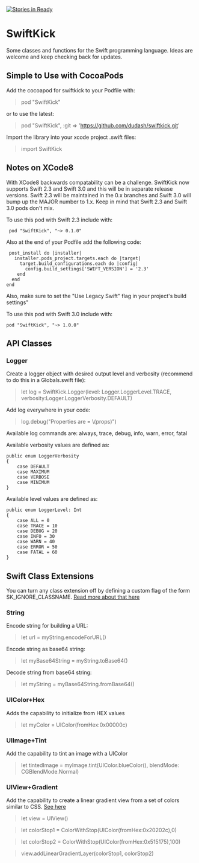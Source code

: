 [![Stories in Ready](https://badge.waffle.io/dudash/swiftkick.png?label=ready&title=Ready)](https://waffle.io/dudash/swiftkick)
# SwiftKick
Some classes and functions for the Swift programming language.  Ideas are welcome and keep checking back for updates.

## Simple to Use with CocoaPods
Add the cocoapod for swiftkick to your Podfile with:
> pod "SwiftKick"

or to use the latest:
 > pod "SwiftKick", :git => 'https://github.com/dudash/swiftkick.git'

Import the library into your xcode project .swift files:
 > import SwiftKick

## Notes on XCode8
With XCode8 backwards compatability can be a challenge.  SwiftKick now supports Swift 2.3 and Swift 3.0 and this will be in separate release versions.  Swift 2.3 will be maintained in the 0.x branches and Swift 3.0 will bump up the MAJOR number to 1.x.  Keep in mind that Swift 2.3 and Swift 3.0 pods don't mix. 

To use this pod with Swift 2.3 include with:

     pod "SwiftKick", "~> 0.1.0"

Also at the end of your Podfile add the following code:

     post_install do |installer|
       installer.pods_project.targets.each do |target|
         target.build_configurations.each do |config|
           config.build_settings['SWIFT_VERSION'] = '2.3'
        end
      end
    end

Also, make sure to set the "Use Legacy Swift" flag in your project's build settings"


To use this pod with Swift 3.0 include with:

    pod "SwiftKick", "~> 1.0.0"


## API Classes
### Logger
Create a logger object with desired output level and verbosity (recommend to do this in a Globals.swift file):
 > let log = SwiftKick.Logger(level: Logger.LoggerLevel.TRACE, verbosity:Logger.LoggerVerbosity.DEFAULT)

Add log everywhere in your code:
 > log.debug("Properties are = \\(props)")

Available log commands are:
always, trace, debug, info, warn, error, fatal

Available verbosity values are defined as:

    public enum LoggerVerbosity
    {
        case DEFAULT
        case MAXIMUM
        case VERBOSE
        case MINIMUM
    }

Available level values are defined as:

    public enum LoggerLevel: Int
    {
        case ALL = 0
        case TRACE = 10
        case DEBUG = 20
        case INFO = 30
        case WARN = 40
        case ERROR = 50
        case FATAL = 60
    }

## Swift Class Extensions
You can turn any class extension off by defining a custom flag of the form SK_IGNORE_CLASSNAME.  [Read more about that here][1]

### String
Encode string for building a URL:
 > let url = myString.encodeForURL()

Encode string as base64 string:
 > let myBase64String = myString.toBase64()

Decode string from base64 string:
 > let myString = myBase64String.fromBase64()

### UIColor+Hex
Adds the capability to initialize from HEX values
> let myColor = UIColor(fromHex:0x00000c)

### UIImage+Tint
Add the capability to tint an image with a UIColor
> let tintedImage = myImage.tint(UIColor.blueColor(), blendMode: CGBlendMode.Normal)

### UIView+Gradient
Add the capability to create a linear gradient view from a set of colors similar to CSS.  [See here][2]
> let view = UIView()

> let colorStop1 = ColorWithStop(UIColor(fromHex:0x20202c),0)

> let colorStop2 = ColorWithStop(UIColor(fromHex:0x515175),100)

> view.addLinearGradientLayer(colorStop1, colorStop2)



[1]: http://stackoverflow.com/questions/24111854/in-absence-of-preprocessor-macros-is-there-a-way-to-define-practical-scheme-spe/24112024#24112024
[2]: http://www.w3schools.com/css/css3_gradients.asp



